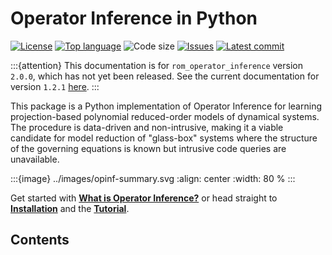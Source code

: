 # Operator Inference in Python

[![License](https://img.shields.io/github/license/Willcox-Research-Group/rom-operator-inference-python3)](https://github.com/Willcox-Research-Group/rom-operator-inference-python3/blob/main/LICENSE)
[![Top language](https://img.shields.io/github/languages/top/Willcox-Research-Group/rom-operator-inference-python3)](https://www.python.org)
![Code size](https://img.shields.io/github/languages/code-size/Willcox-Research-Group/rom-operator-inference-python3)
[![Issues](https://img.shields.io/github/issues/Willcox-Research-Group/rom-operator-inference-python3)](https://github.com/Willcox-Research-Group/rom-operator-inference-python3/issues)
[![Latest commit](https://img.shields.io/github/last-commit/Willcox-Research-Group/rom-operator-inference-python3)](https://github.com/Willcox-Research-Group/rom-operator-inference-python3/commits/main)
<!-- [![Documentation](https://img.shields.io/badge/Documentation-JupyterBook-important)](sec-api) -->

:::{attention}
This documentation is for `rom_operator_inference` version `2.0.0`, which has not yet been released.
See the current documentation for version `1.2.1` [here](https://github.com/Willcox-Research-Group/rom-operator-inference-Python3/wiki/API-Reference).
:::

This package is a Python implementation of Operator Inference for learning projection-based polynomial reduced-order models of dynamical systems.
The procedure is data-driven and non-intrusive, making it a viable candidate for model reduction of "glass-box" systems where the structure of the governing equations is known but intrusive code queries are unavailable.

:::{image} ../images/opinf-summary.svg
:align: center
:width: 80 %
:::


Get started with [**What is Operator Inference?**](sec-opinf-overview) or head straight to [**Installation**](sec-installation) and the [**Tutorial**](sec-tutorial).

<!-- See our [**Literature**](sec-literature) page for a list of technical publications on Operator Inference and the [**Gallery**](sec-gallery) for a list of projects that use this package. -->

## Contents

```{tableofcontents}
```
